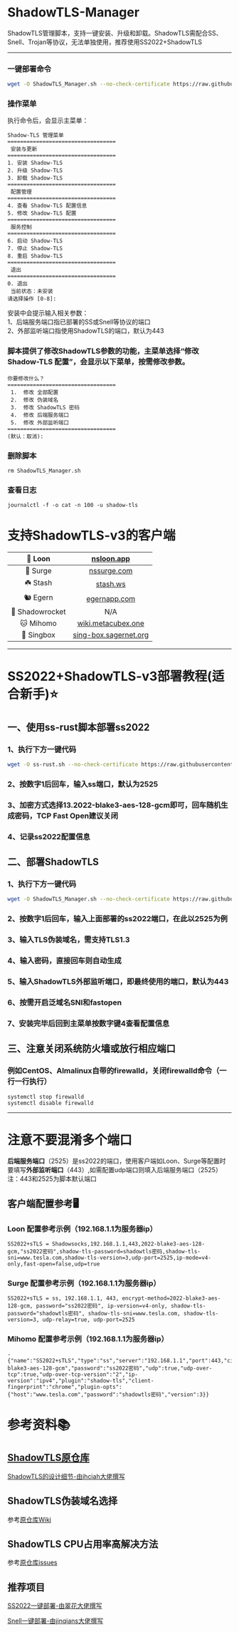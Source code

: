 # ShadowTLS-Manager
ShadowTLS管理脚本，支持一键安装、升级和卸载。ShadowTLS需配合SS、Snell、Trojan等协议，无法单独使用，推荐使用SS2022+ShadowTLS

---
### 一键部署命令
```bash
wget -O ShadowTLS_Manager.sh --no-check-certificate https://raw.githubusercontent.com/Kismet0123/ShadowTLS-Manager/refs/heads/main/ShadowTLS_Manager.sh && chmod +x ShadowTLS_Manager.sh && ./ShadowTLS_Manager.sh
```
### 操作菜单
执行命令后，会显示主菜单：
```
Shadow-TLS 管理菜单
==================================
 安装与更新
==================================
1. 安装 Shadow-TLS
2. 升级 Shadow-TLS
3. 卸载 Shadow-TLS
==================================
 配置管理
==================================
4. 查看 Shadow-TLS 配置信息
5. 修改 Shadow-TLS 配置
==================================
 服务控制
==================================
6. 启动 Shadow-TLS
7. 停止 Shadow-TLS
8. 重启 Shadow-TLS
==================================
 退出
==================================
0. 退出
 当前状态：未安装
请选择操作 [0-8]: 
```
安装中会提示输入相关参数：  
1、后端服务端口指已部署的SS或Snell等协议的端口  
2、外部监听端口指使用ShadowTLS的端口，默认为443  

### 脚本提供了修改ShadowTLS参数的功能，主菜单选择“修改 Shadow-TLS 配置”，会显示以下菜单，按需修改参数。
```
你要修改什么？
==================================
 1.  修改 全部配置
 2.  修改 伪装域名
 3.  修改 ShadowTLS 密码
 4.  修改 后端服务端口
 5.  修改 外部监听端口
==================================
(默认：取消):
```
### 删除脚本
```
rm ShadowTLS_Manager.sh
```
### 查看日志
```
journalctl -f -o cat -n 100 -u shadow-tls
```

# 支持ShadowTLS-v3的客户端
| 🎈 Loon      | [nsloon.app](https://nsloon.app/)                       |
|:------------:|:-------------------------------------------------------:|
| 🌊 Surge     | [nssurge.com](https://nssurge.com/)                    |
| ☘️ Stash    | [stash.ws](https://stash.ws/)                         |
| 🐿️ Egern   | [egernapp.com](https://egernapp.com/)                |
| 🚀 Shadowrocket | N/A                                            |
| 🐱 Mihomo   | [wiki.metacubex.one](https://wiki.metacubex.one/config/proxies/ss/) |
| 🎁 Singbox | [sing-box.sagernet.org](https://sing-box.sagernet.org/zh/configuration/inbound/shadowtls/) |

---
# SS2022+ShadowTLS-v3部署教程(适合新手)⭐️
## 一、使用ss-rust脚本部署ss2022
### 1、执行下方一键代码
```bash
wget -O ss-rust.sh --no-check-certificate https://raw.githubusercontent.com/xOS/Shadowsocks-Rust/master/ss-rust.sh && chmod +x ss-rust.sh && ./ss-rust.sh
```
### 2、按数字1后回车，输入ss端口，默认为2525
### 3、加密方式选择13.2022-blake3-aes-128-gcm即可，回车随机生成密码，TCP Fast Open建议关闭
### 4、记录ss2022配置信息
## 二、部署ShadowTLS
### 1、执行下方一键代码
```bash
wget -O ShadowTLS_Manager.sh --no-check-certificate https://raw.githubusercontent.com/Kismet0123/ShadowTLS-Manager/refs/heads/main/ShadowTLS_Manager.sh && chmod +x ShadowTLS_Manager.sh && ./ShadowTLS_Manager.sh
```
### 2、按数字1后回车，输入上面部署的ss2022端口，在此以2525为例
### 3、输入TLS伪装域名，需支持TLS1.3
### 4、输入密码，直接回车则自动生成
### 5、输入ShadowTLS外部监听端口，即最终使用的端口，默认为443
### 6、按需开启泛域名SNI和fastopen
### 7、安装完毕后回到主菜单按数字键4查看配置信息
## 三、注意关闭系统防火墙或放行相应端口
### 例如CentOS、Almalinux自带的firewalld，关闭firewalld命令（一行一行执行）
```
systemctl stop firewalld
systemctl disable firewalld
```

---
# **注意不要混淆多个端口**
**后端服务端口**（2525）是ss2022的端口，使用客户端如Loon、Surge等配置时要填写**外部监听端口**（443）,如需配置udp端口则填入后端服务端口（2525）注：443和2525为脚本默认端口
## 客户端配置参考🖥️
### Loon 配置参考示例（192.168.1.1为服务器ip）
```
SS2022+sTLS = Shadowsocks,192.168.1.1,443,2022-blake3-aes-128-gcm,"ss2022密码",shadow-tls-password=shadowtls密码,shadow-tls-sni=www.tesla.com,shadow-tls-version=3,udp-port=2525,ip-mode=v4-only,fast-open=false,udp=true
```
### Surge 配置参考示例（192.168.1.1为服务器ip）
```
SS2022+sTLS = ss, 192.168.1.1, 443, encrypt-method=2022-blake3-aes-128-gcm, password="ss2022密码", ip-version=v4-only, shadow-tls-password="shadowtls密码", shadow-tls-sni=www.tesla.com, shadow-tls-version=3, udp-relay=true, udp-port=2525
```
### Mihomo 配置参考示例（192.168.1.1为服务器ip）
```
- {"name":"SS2022+sTLS","type":"ss","server":"192.168.1.1","port":443,"cipher":"2022-blake3-aes-128-gcm","password":"ss2022密码","udp":true,"udp-over-tcp":true,"udp-over-tcp-version":"2","ip-version":"ipv4","plugin":"shadow-tls","client-fingerprint":"chrome","plugin-opts":{"host":"www.tesla.com","password":"shadowtls密码","version":3}}
```

# 参考资料📚

## [ShadowTLS原仓库](https://github.com/ihciah/shadow-tls)
[ShadowTLS的设计细节-由ihciah大佬撰写](https://www.ihcblog.com/a-better-tls-obfs-proxy/)

## ShadowTLS伪装域名选择
参考[原仓库Wiki](https://github.com/ihciah/shadow-tls/wiki/V3-Protocol)

## ShadowTLS CPU占用率高解决方法
参考[原仓库issues](https://github.com/ihciah/shadow-tls/issues/109)

## 推荐项目

[SS2022一键部署-由翠花大佬撰写](https://github.com/xOS/Shadowsocks-Rust)

[Snell一键部署-由jinqians大佬撰写](https://github.com/jinqians/snell.sh)
